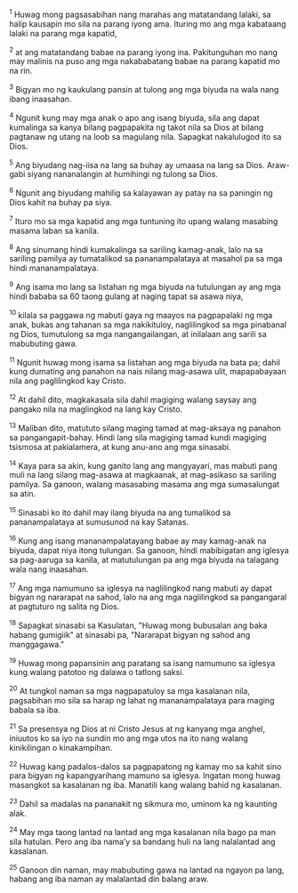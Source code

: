 <sup>1</sup>
Huwag mong pagsasabihan nang marahas ang matatandang lalaki, sa halip kausapin mo sila na parang iyong ama. Ituring mo ang mga kabataang lalaki na parang mga kapatid, 

<sup>2</sup>
at ang matatandang babae na parang iyong ina. Pakitunguhan mo nang may malinis na puso ang mga nakababatang babae na parang kapatid mo na rin. 

<sup>3</sup>
Bigyan mo ng kaukulang pansin at tulong ang mga biyuda na wala nang ibang inaasahan. 

<sup>4</sup>
Ngunit kung may mga anak o apo ang isang biyuda, sila ang dapat kumalinga sa kanya bilang pagpapakita ng takot nila sa Dios at bilang pagtanaw ng utang na loob sa magulang nila. Sapagkat nakalulugod ito sa Dios. 

<sup>5</sup>
Ang biyudang nag-iisa na lang sa buhay ay umaasa na lang sa Dios. Araw-gabi siyang nananalangin at humihingi ng tulong sa Dios. 

<sup>6</sup>
Ngunit ang biyudang mahilig sa kalayawan ay patay na sa paningin ng Dios kahit na buhay pa siya. 

<sup>7</sup>
Ituro mo sa mga kapatid ang mga tuntuning ito upang walang masabing masama laban sa kanila. 

<sup>8</sup>
Ang sinumang hindi kumakalinga sa sariling kamag-anak, lalo na sa sariling pamilya ay tumatalikod sa pananampalataya at masahol pa sa mga hindi mananampalataya. 

<sup>9</sup>
Ang isama mo lang sa listahan ng mga biyuda na tutulungan ay ang mga hindi bababa sa 60 taong gulang at naging tapat sa asawa niya, 

<sup>10</sup>
kilala sa paggawa ng mabuti gaya ng maayos na pagpapalaki ng mga anak, bukas ang tahanan sa mga nakikituloy, naglilingkod sa mga pinabanal ng Dios, tumutulong sa mga nangangailangan, at inilalaan ang sarili sa mabubuting gawa. 

<sup>11</sup>
Ngunit huwag mong isama sa listahan ang mga biyuda na bata pa; dahil kung dumating ang panahon na nais nilang mag-asawa ulit, mapapabayaan nila ang paglilingkod kay Cristo. 

<sup>12</sup>
At dahil dito, magkakasala sila dahil magiging walang saysay ang pangako nila na maglingkod na lang kay Cristo. 

<sup>13</sup>
Maliban dito, matututo silang maging tamad at mag-aksaya ng panahon sa pangangapit-bahay. Hindi lang sila magiging tamad kundi magiging tsismosa at pakialamera, at kung anu-ano ang mga sinasabi. 

<sup>14</sup>
Kaya para sa akin, kung ganito lang ang mangyayari, mas mabuti pang muli na lang silang mag-asawa at magkaanak, at mag-asikaso sa sariling pamilya. Sa ganoon, walang masasabing masama ang mga sumasalungat sa atin. 

<sup>15</sup>
Sinasabi ko ito dahil may ilang biyuda na ang tumalikod sa pananampalataya at sumusunod na kay Satanas. 

<sup>16</sup>
Kung ang isang mananampalatayang babae ay may kamag-anak na biyuda, dapat niya itong tulungan. Sa ganoon, hindi mabibigatan ang iglesya sa pag-aaruga sa kanila, at matutulungan pa ang mga biyuda na talagang wala nang inaasahan. 

<sup>17</sup>
Ang mga namumuno sa iglesya na naglilingkod nang mabuti ay dapat bigyan ng nararapat na sahod, lalo na ang mga naglilingkod sa pangangaral at pagtuturo ng salita ng Dios. 

<sup>18</sup>
Sapagkat sinasabi sa Kasulatan, "Huwag mong bubusalan ang baka habang gumigiik" at sinasabi pa, "Nararapat bigyan ng sahod ang manggagawa." 

<sup>19</sup>
Huwag mong papansinin ang paratang sa isang namumuno sa iglesya kung walang patotoo ng dalawa o tatlong saksi. 

<sup>20</sup>
At tungkol naman sa mga nagpapatuloy sa mga kasalanan nila, pagsabihan mo sila sa harap ng lahat ng mananampalataya para maging babala sa iba. 

<sup>21</sup>
Sa presensya ng Dios at ni Cristo Jesus at ng kanyang mga anghel, iniuutos ko sa iyo na sundin mo ang mga utos na ito nang walang kinikilingan o kinakampihan. 

<sup>22</sup>
Huwag kang padalos-dalos sa pagpapatong ng kamay mo sa kahit sino para bigyan ng kapangyarihang mamuno sa iglesya. Ingatan mong huwag masangkot sa kasalanan ng iba. Manatili kang walang bahid ng kasalanan. 

<sup>23</sup>
Dahil sa madalas na pananakit ng sikmura mo, uminom ka ng kaunting alak. 

<sup>24</sup>
May mga taong lantad na lantad ang mga kasalanan nila bago pa man sila hatulan. Pero ang iba namaʼy sa bandang huli na lang nalalantad ang kasalanan. 

<sup>25</sup>
Ganoon din naman, may mabubuting gawa na lantad na ngayon pa lang, habang ang iba naman ay malalantad din balang araw.